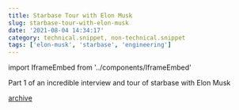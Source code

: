```yaml
---
title: Starbase Tour with Elon Musk
slug: starbase-tour-with-elon-musk
date: '2021-08-04 14:34:17'
category: technical.snippet, non-technical.snippet
tags: ['elon-musk', 'starbase', 'engineering']
---
```


import IframeEmbed from '../components/IframeEmbed'

Part 1 of an incredible interview and tour of starbase with Elon Musk

<IframeEmbed src='https://youtube.com/embed/t705r8ICkRw' />

[archive](https://us-east1-johnmathews-website.cloudfunctions.net/download?obj=movies/Starbase-Factory-Tour-with-Elon-Musk-Part-1.mp4)

